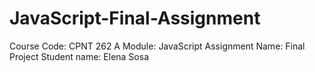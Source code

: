 # JavaScript-Final-Assignment
Course Code: CPNT 262 A
Module: JavaScript
Assignment Name: Final Project
Student name: Elena Sosa
